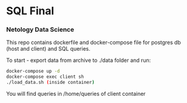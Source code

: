 # SQL Final
### Netology Data Science
This repo contains dockerfile and docker-compose file for postgres db (host and client) and SQL queries.

To start - export data from archive to ./data folder and run:
```bash
docker-compose up -d
docker-compose exec client sh
./load_data.sh (inside container)
```
You will find queries in /home/queries of client container